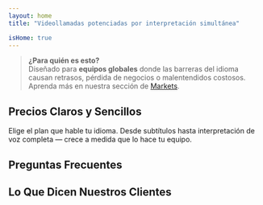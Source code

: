```yaml
---
layout: home
title: "Videollamadas potenciadas por interpretación simultánea"

isHome: true
---
```


<!-- text="Videollamadas potenciadas por traducción simultánea de voz." -->
<!-- text="Las aulas tardan años; InterMind ofrece comprensión en tiempo real hoy, en todos los idiomas." -->
<!-- text="Reuniones por video **multilingües** con interpretación de **voz**" -->
<!-- title="Reuniones por video con interpretación **en vivo**" -->

<HeroSection
title="Reúnase en **cualquier** idioma"
text="Hable en su idioma nativo. Escuche a todos los demás — como si también lo hablaran.">

<AuthButton text="Escuche la diferencia" buttonClass="brand"/>
<!-- <ContactFormModalNav buttonText="Solicitar una demo"/>
<NavButton to="#pricing" buttonClass="alt" buttonLabel="Precios" /> -->
</HeroSection>

> **¿Para quién es esto?**  
> Diseñado para **equipos globales** donde las barreras del idioma causan retrasos, pérdida de negocios o malentendidos costosos. Aprenda más en nuestra sección de [Markets](./product/markets).

<span id="1"></span>
<FeatureBlock :card="{
  title: 'Traducción ≠ Comprensión. Esto es lo siguiente.',
  details: 'Sin importar el idioma, **su voz es escuchada — y comprendida** — como si compartieran la misma lengua.',
    items: [
      '⚡︎ De forma natural, en [tiempo real](/product/how-it-works), y sin subtítulos ni retrasos.',
      '✧ La interpretación potenciada por IA captura el tono, la intención y la terminología específica de la industria.',
    ],
  link: './product/what-is-intermind',
  src: {
    light: '/1.png',
    dark: '/1.png',
  },
  inversion: false
}" />

<span id="2"></span>
<FeatureBlock :card="{
    title: 'La mente dentro de sus reuniones',
    details: 'InterMind convierte cada llamada multilingüe en conocimiento claro y consultable.',
    items: [
      '🔍 **Pregunte cualquier cosa** — la IA encuentra respuestas **en todas sus reuniones**.',
      '✧ Extrae automáticamente tareas, responsables y fechas límite.',
      '✧ Resume los puntos clave en cualquier idioma — instantáneamente.',
    ],
    link: '/product/how-it-works#🧩-deep-memory-deep-understanding',
    src: {
      light: '/2l.png',
      dark: '/2d.png',
    },
    inversion: true
  }" />

<span id="3"></span>
<FeatureBlock :card="{
    title: 'Diseñado para reuniones serias — no solo para charlar',
    details: 'InterMind es una **plataforma de videollamadas de nivel profesional**, no un complemento o plugin ligero.',
    items: [
      '✧ Resolución 1080p, supresión inteligente de ruido, programación, moderación, compartir pantalla, grabación, subtitulado, chat entre participantes e integración con calendario — todo incluido, listo para usar.',
    ],
    link: '/product/how-it-works',
    src: {
      light: '/3.png',
      dark: '/3.png',
    },
    inversion: false
  }" />

<span id="4"></span>
<FeatureBlock
  :card="{
    title: 'Privacidad donde importa',
    details:
      'InterMind está construido para conversaciones críticas de confianza — donde la privacidad y el control son más importantes.',
    items: [
      '⚡︎ [Privacidad basada en regiones](/product/privacy-architecture) — UE, EE. UU., SE Asia',
      '✧ **Cero entrenamiento de datos**. Sin acceso de terceros.'
    ],
    link: '/product/privacy-architecture',
    src: {
      light: '/4.png',
      dark: '/4.png',
    },
    inversion: true
  }"
/>

<span id="Pricing"></span>

## Precios Claros y Sencillos

Elige el plan que hable tu idioma. Desde subtítulos hasta interpretación de voz completa — crece a medida que lo hace tu equipo.

<PricingPlans :plans="[
  {
    title: '**Básico** 1 usuario',
    price: '**Gratis**',
    details: '25 reuniones gratuitas',
    items: [
      'Reuniones de video de 100 participantes [💬](#3)',
      '30GB de almacenamiento compartido por usuario',
      'Asistente de reuniones con IA para notas y resúmenes [💬](#2)',
      '**Interpretación simultánea** [💬](#1)',
    ],
  },
  {
    title: '**Pro** 1-99 usuarios',
    price: '**$20** /mes/usuario, facturado anualmente',
    details: 'o $25 facturado mensualmente',
    items: [
      'Reuniones de video de 150 participantes [💬](#3)',
      '2TB de almacenamiento compartido por usuario',
      'Asistente de reuniones con IA para notas y resúmenes [💬](#2)',
      '**Interpretación simultánea** [💬](#1)',
    ],
  },
  {
    title: '**Business** 1-250 usuarios',
    price: '**Precio personalizado**',
    details: 'Diseñado para la privacidad',
    items: [
      'Reuniones de video de 500 participantes [💬](#3)',
      '5TB de almacenamiento compartido por usuario',
      'Asistente de reuniones con IA para notas y resúmenes [💬](#2)',
      '**Interpretación simultánea** [💬](#1)',
      '**Enrutamiento de privacidad basado en región** (EU / US / Asia) [💬](#4)',
      '**Colega IA**. Parece humano. Suena natural. (versión-⍺)',
    ],
  }
]">
<AuthButton text="Prueba gratis" buttonClass="alt"/>
<AuthButton text="Comprar ahora" buttonClass="brand"/>
<ContactFormModalNav buttonText="Habla con nuestro equipo" buttonClass="alt"/>
</PricingPlans>

<span id="FAQ"></span>

## Preguntas Frecuentes

<AccordionGroup :items="
[
  {
    q: '¿Qué es un usuario con licencia y qué es un participante?',
    a: 'Un *usuario con licencia* tiene una licencia gratuita o de pago y puede programar reuniones dentro de los límites de su plan. Los *participantes* son los invitados — **no necesitan una cuenta o licencia** para unirse y pueden conectarse desde cualquier dispositivo **gratuitamente**.'
  },
  {
    q: '¿Cuántos participantes pueden unirse a una reunión?',
    a: 'Depende de tu plan: *Basic* admite hasta **100 participantes**, *Pro* hasta **150**, y *Business* hasta **500**.'
  },
  {
    q: '¿Cuántas personas pueden usar una licencia de InterMind?',
    a: 'Cada *usuario con licencia* puede organizar **reuniones ilimitadas**. Si varios miembros del equipo necesitan organizar reuniones simultáneamente, cada uno necesitará su propia licencia.'
  },
  {
    q: '¿La interpretación de voz funciona en todos los planes?',
    a: 'Sí, la *interpretación de voz* está disponible en todos los planes. En *Basic*, funciona solo con **subtítulos**. *Pro* y *Business* desbloquean **interpretación completa de voz a voz**, mayor capacidad y funciones avanzadas.'
  },
  {
    q: '¿Cuál es la duración máxima de una reunión?',
    a: 'Las reuniones pueden durar hasta **24 horas** en todos los planes.'
  },
  {
    q: '¿Puedo grabar reuniones?',
    a: 'Sí, todos los planes admiten **grabación de reuniones**. Las grabaciones se almacenan de forma segura en tu cuenta y son accesibles en cualquier momento.'
  },
  {
    q: '¿Hay un límite en el número de reuniones que puedo organizar?',
    a: 'No. Puedes organizar **reuniones ilimitadas** — incluso en el plan *Free Basic*. Los planes *Pro* y *Business* ofrecen más potencia, participantes y control.'
  },
  {
    q: '¿Qué pasa si necesito más almacenamiento para grabaciones?',
    a: '*Pro* incluye **2 TB** de almacenamiento compartido por usuario. *Business* ofrece **5 TB**. ¿Necesitas más? **Contáctanos** para opciones personalizadas.'
  },
  {
    q: '¿Cómo garantiza InterMind la privacidad y seguridad de los datos?',
    a: 'InterMind es **privado por diseño**. Todos los datos se procesan y almacenan en tu región seleccionada — *UE, EE. UU. o Asia*. Cumplimos con **GDPR, CCPA y UAE PDPL**, y **nunca usamos tu contenido** para entrenamiento o acceso de terceros.'
  },
  {
    q: '¿Puedo probar InterMind antes de comprar un plan?',
    a: 'Absolutamente. El plan *Free Basic* te da acceso completo a las funciones principales — incluyendo **reuniones multilingües**, **subtítulos** y un **asistente de IA**. Sin tarjeta de crédito, **sin límite de tiempo**. Actualiza cuando quieras.'
  },
  {
    q: '¿Qué pasa si necesito ayuda o soporte?',
    a: 'El soporte está disponible a través de nuestro **centro de ayuda**, **correo electrónico** y **chat en vivo**. Los usuarios de *Business* obtienen **soporte prioritario** con un contacto dedicado.'
  },
  {
    q: '¿Puedo cancelar mi suscripción en cualquier momento?',
    a: 'Sí. Los *planes mensuales* se cancelan al final del ciclo de facturación. Los *planes anuales* se pueden cancelar con un **reembolso prorrateado**.'
  },
  {
    q: '¿Cómo actualizo o bajo de categoría mi plan?',
    a: 'Puedes cambiar tu plan en cualquier momento a través de tu **configuración de cuenta**. Los cambios surten efecto **inmediatamente**.'
  },
  {
    q: '¿Qué idiomas admite InterMind para la interpretación de voz?',
    a: 'Admitimos **más de 100 idiomas** con interpretación de voz en tiempo real. La lista sigue creciendo — consulta nuestro sitio web para actualizaciones.'
  },
  {
    q: '¿Puedo usar InterMind para webinars o eventos grandes?',
    a: 'Sí. Los planes *Pro* y *Business* son ideales para **reuniones grandes y webinars** — con soporte para hasta **500 participantes** en *Business*.'
  }
]
"/>

<span id="Testimonials"></span>

## Lo Que Dicen Nuestros Clientes

<AutoScrollTestimonials testimonialsUrl="/testimonials.json"/>